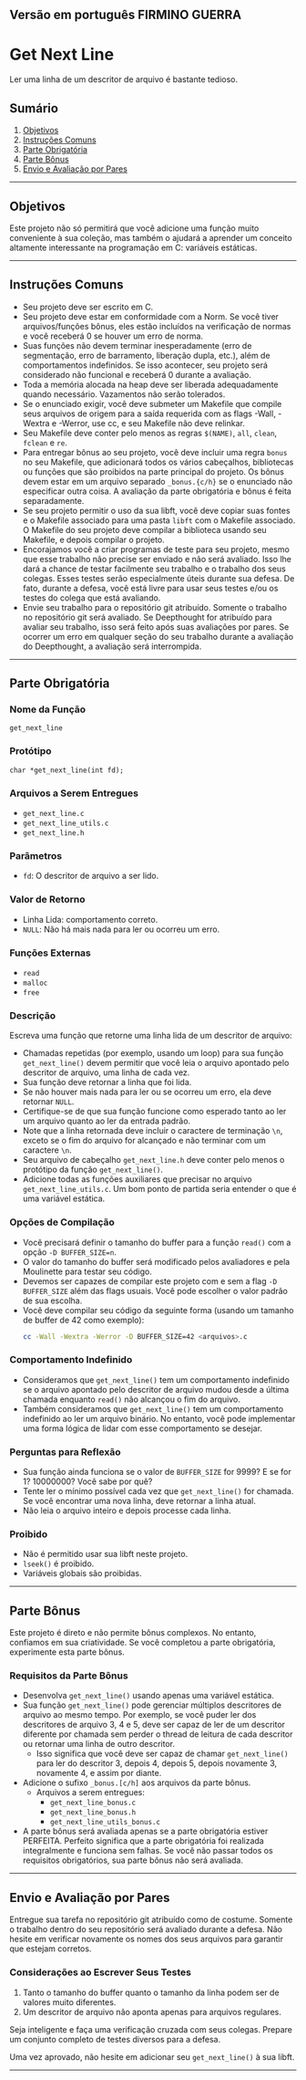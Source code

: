  Versão em português
 FIRMINO GUERRA
---

# Get Next Line

Ler uma linha de um descritor de arquivo é bastante tedioso.

## Sumário

1. [Objetivos](#objetivos)
2. [Instruções Comuns](#instruções-comuns)
3. [Parte Obrigatória](#parte-obrigatória)
4. [Parte Bônus](#parte-bônus)
5. [Envio e Avaliação por Pares](#envio-e-avaliação-por-pares)

---

## Objetivos

Este projeto não só permitirá que você adicione uma função muito conveniente à sua coleção, mas também o ajudará a aprender um conceito altamente interessante na programação em C: variáveis estáticas.

---

## Instruções Comuns

- Seu projeto deve ser escrito em C.
- Seu projeto deve estar em conformidade com a Norm. Se você tiver arquivos/funções bônus, eles estão incluídos na verificação de normas e você receberá 0 se houver um erro de norma.
- Suas funções não devem terminar inesperadamente (erro de segmentação, erro de barramento, liberação dupla, etc.), além de comportamentos indefinidos. Se isso acontecer, seu projeto será considerado não funcional e receberá 0 durante a avaliação.
- Toda a memória alocada na heap deve ser liberada adequadamente quando necessário. Vazamentos não serão tolerados.
- Se o enunciado exigir, você deve submeter um Makefile que compile seus arquivos de origem para a saída requerida com as flags -Wall, -Wextra e -Werror, use cc, e seu Makefile não deve relinkar.
- Seu Makefile deve conter pelo menos as regras `$(NAME)`, `all`, `clean`, `fclean` e `re`.
- Para entregar bônus ao seu projeto, você deve incluir uma regra `bonus` no seu Makefile, que adicionará todos os vários cabeçalhos, bibliotecas ou funções que são proibidos na parte principal do projeto. Os bônus devem estar em um arquivo separado `_bonus.{c/h}` se o enunciado não especificar outra coisa. A avaliação da parte obrigatória e bônus é feita separadamente.
- Se seu projeto permitir o uso da sua libft, você deve copiar suas fontes e o Makefile associado para uma pasta `libft` com o Makefile associado. O Makefile do seu projeto deve compilar a biblioteca usando seu Makefile, e depois compilar o projeto.
- Encorajamos você a criar programas de teste para seu projeto, mesmo que esse trabalho não precise ser enviado e não será avaliado. Isso lhe dará a chance de testar facilmente seu trabalho e o trabalho dos seus colegas. Esses testes serão especialmente úteis durante sua defesa. De fato, durante a defesa, você está livre para usar seus testes e/ou os testes do colega que está avaliando.
- Envie seu trabalho para o repositório git atribuído. Somente o trabalho no repositório git será avaliado. Se Deepthought for atribuído para avaliar seu trabalho, isso será feito após suas avaliações por pares. Se ocorrer um erro em qualquer seção do seu trabalho durante a avaliação do Deepthought, a avaliação será interrompida.

---

## Parte Obrigatória

### Nome da Função
`get_next_line`

### Protótipo
`char *get_next_line(int fd);`

### Arquivos a Serem Entregues
- `get_next_line.c`
- `get_next_line_utils.c`
- `get_next_line.h`

### Parâmetros
- `fd`: O descritor de arquivo a ser lido.

### Valor de Retorno
- Linha Lida: comportamento correto.
- `NULL`: Não há mais nada para ler ou ocorreu um erro.

### Funções Externas
- `read`
- `malloc`
- `free`

### Descrição
Escreva uma função que retorne uma linha lida de um descritor de arquivo:
- Chamadas repetidas (por exemplo, usando um loop) para sua função `get_next_line()` devem permitir que você leia o arquivo apontado pelo descritor de arquivo, uma linha de cada vez.
- Sua função deve retornar a linha que foi lida.
- Se não houver mais nada para ler ou se ocorreu um erro, ela deve retornar `NULL`.
- Certifique-se de que sua função funcione como esperado tanto ao ler um arquivo quanto ao ler da entrada padrão.
- Note que a linha retornada deve incluir o caractere de terminação `\n`, exceto se o fim do arquivo for alcançado e não terminar com um caractere `\n`.
- Seu arquivo de cabeçalho `get_next_line.h` deve conter pelo menos o protótipo da função `get_next_line()`.
- Adicione todas as funções auxiliares que precisar no arquivo `get_next_line_utils.c`. Um bom ponto de partida seria entender o que é uma variável estática.

### Opções de Compilação
- Você precisará definir o tamanho do buffer para a função `read()` com a opção `-D BUFFER_SIZE=n`.
- O valor do tamanho do buffer será modificado pelos avaliadores e pela Moulinette para testar seu código.
- Devemos ser capazes de compilar este projeto com e sem a flag `-D BUFFER_SIZE` além das flags usuais. Você pode escolher o valor padrão de sua escolha.
- Você deve compilar seu código da seguinte forma (usando um tamanho de buffer de 42 como exemplo):
  ```bash
  cc -Wall -Wextra -Werror -D BUFFER_SIZE=42 <arquivos>.c
  ```

### Comportamento Indefinido
- Consideramos que `get_next_line()` tem um comportamento indefinido se o arquivo apontado pelo descritor de arquivo mudou desde a última chamada enquanto `read()` não alcançou o fim do arquivo.
- Também consideramos que `get_next_line()` tem um comportamento indefinido ao ler um arquivo binário. No entanto, você pode implementar uma forma lógica de lidar com esse comportamento se desejar.

### Perguntas para Reflexão
- Sua função ainda funciona se o valor de `BUFFER_SIZE` for 9999? E se for 1? 10000000? Você sabe por quê?
- Tente ler o mínimo possível cada vez que `get_next_line()` for chamada. Se você encontrar uma nova linha, deve retornar a linha atual.
- Não leia o arquivo inteiro e depois processe cada linha.

### Proibido
- Não é permitido usar sua libft neste projeto.
- `lseek()` é proibido.
- Variáveis globais são proibidas.

---

## Parte Bônus

Este projeto é direto e não permite bônus complexos. No entanto, confiamos em sua criatividade. Se você completou a parte obrigatória, experimente esta parte bônus.

### Requisitos da Parte Bônus
- Desenvolva `get_next_line()` usando apenas uma variável estática.
- Sua função `get_next_line()` pode gerenciar múltiplos descritores de arquivo ao mesmo tempo. Por exemplo, se você puder ler dos descritores de arquivo 3, 4 e 5, deve ser capaz de ler de um descritor diferente por chamada sem perder o thread de leitura de cada descritor ou retornar uma linha de outro descritor.
  - Isso significa que você deve ser capaz de chamar `get_next_line()` para ler do descritor 3, depois 4, depois 5, depois novamente 3, novamente 4, e assim por diante.
- Adicione o sufixo `_bonus.[c/h]` aos arquivos da parte bônus.
  - Arquivos a serem entregues:
    - `get_next_line_bonus.c`
    - `get_next_line_bonus.h`
    - `get_next_line_utils_bonus.c`
- A parte bônus será avaliada apenas se a parte obrigatória estiver PERFEITA. Perfeito significa que a parte obrigatória foi realizada integralmente e funciona sem falhas. Se você não passar todos os requisitos obrigatórios, sua parte bônus não será avaliada.

---

## Envio e Avaliação por Pares

Entregue sua tarefa no repositório git atribuído como de costume. Somente o trabalho dentro do seu repositório será avaliado durante a defesa. Não hesite em verificar novamente os nomes dos seus arquivos para garantir que estejam corretos.

### Considerações ao Escrever Seus Testes
1. Tanto o tamanho do buffer quanto o tamanho da linha podem ser de valores muito diferentes.
2. Um descritor de arquivo não aponta apenas para arquivos regulares.

Seja inteligente e faça uma verificação cruzada com seus colegas. Prepare um conjunto completo de testes diversos para a defesa.

Uma vez aprovado, não hesite em adicionar seu `get_next_line()` à sua libft.

---
